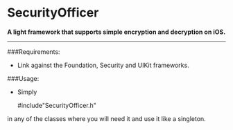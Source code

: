 SecurityOfficer
===

<strong>A light framework that supports simple encryption and decryption on iOS.</strong>

***

###Requirements:

* Link against the Foundation, Security and UIKit frameworks. 

###Usage:

* Simply

    #include"SecurityOfficer.h"

in any of the classes where you will need it and use it like a singleton. 
